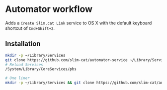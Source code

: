 # Automator workflow

Adds a `Create Slim.cat Link` service to OS X with the default keyboard shortcut of `Cmd+Shift+2`.

## Installation

```bash
mkdir -p ~/Library/Services
git clone https://github.com/slim-cat/automator-service ~/Library/Services/Slim.cat.workflow
# Reload Services
/System/Library/CoreServices/pbs

# One liner
mkdir -p ~/Library/Services && git clone https://github.com/slim-cat/automator-service ~/Library/Services/Slim.cat.workflow && /System/Library/CoreServices/pbs -update
```
